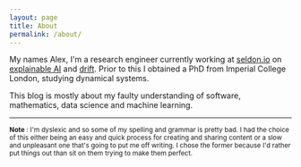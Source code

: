 ```yaml
---
layout: page
title: About
permalink: /about/
---
```


My names Alex, I'm a research engineer currently working at [seldon.io](https://www.seldon.io/) on [explainable AI](https://github.com/SeldonIO/alibi) and [drift](https://github.com/SeldonIO/alibi-detect). Prior to this I obtained a PhD from Imperial College London, studying dynamical systems.

This blog is mostly about my faulty understanding of software, mathematics, data science and machine learning.

___


<sup>__Note__ : I'm dyslexic and so some of my spelling and grammar is pretty bad. I had the choice of this either being an easy and quick process for creating and sharing content or a slow and unpleasant one that's going to put me off writing. I chose the former because I'd rather put things out than sit on them trying to make them perfect.</sup>
